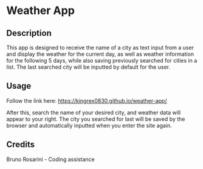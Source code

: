 # Weather App

## Description

This app is designed to receive the name of a city as text input from a user and display the weather for the current day, as well as weather information for the following 5 days, while also saving previously searched for cities in a list. The last searched city will be inputted by default for the user.

## Usage

Follow the link here: https://kingrex0830.github.io/weather-app/

After this, search the name of your desired city, and weather data will appear to your right. The city you searched for last will be saved by the browser and automatically inputted when you enter the site again.

## Credits

Bruno Rosarini - Coding assistance
